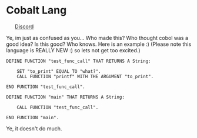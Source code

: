 # Cobalt Lang
<ol>
<a href="https://discord.gg/bVmkQTKrqm">Discord</a>
</ol>


Ye, im just as confused as you... Who made this? Who thought cobol was a good idea? Is this good? Who knows.
Here is an example :) (Please note this language is REALLY NEW :) so lets not get too excited.)  
```
DEFINE FUNCTION "test_func_call" THAT RETURNS A String: 

    SET "to_print" EQUAL TO "what?".
    CALL FUNCTION "printf" WITH THE ARGUMENT "to_print".

END FUNCTION "test_func_call".

DEFINE FUNCTION "main" THAT RETURNS A String: 

    CALL FUNCTION "test_func_call".

END FUNCTION "main".
```  
Ye, it doesn't do much.
